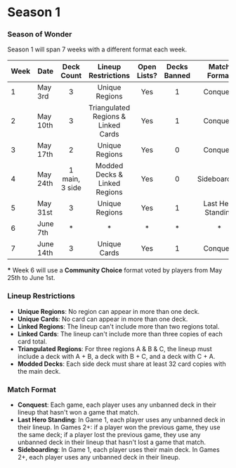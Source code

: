 # Season 1
### Season of Wonder

Season 1 will span 7 weeks with a different format each week.

| Week | Date      |   Deck Count   |         Lineup Restrictions         | Open Lists? | Decks Banned |    Match Format    |
|------|-----------|:--------------:|:-----------------------------------:|:-----------:|:------------:|:------------------:|
| 1    | May 3rd   |        3       |            Unique Regions           |     Yes     |       1      |      Conquest      |
| 2    | May 10th  |        3       | Triangulated Regions & Linked Cards |     Yes     |       1      |      Conquest      |
| 3    | May 17th  |        2       |            Unique Regions           |     Yes     |       0      |      Conquest      |
| 4    | May 24th  | 1 main, 3 side |    Modded Decks & Linked Regions    |     Yes     |       0      |    Sideboarding    |
| 5    | May 31st  |        3       |            Unique Regions           |     Yes     |       1      | Last Hero Standing |
| 6    | June 7th  |        *       |                  *                  |      *      |       *      |          *         |
| 7    | June 14th |        3       |             Unique Cards            |     Yes     |       1      |      Conquest      |

**\*** Week 6 will use a **Community Choice** format voted by players from May 25th to June 1st.

### Lineup Restrictions
- **Unique Regions**: No region can appear in more than one deck.
- **Unique Cards**: No card can appear in more than one deck.
- **Linked Regions**: The lineup can't include more than two regions total.
- **Linked Cards**: The lineup can't include more than three copies of each card total.
- **Triangulated Regions**: For three regions A & B & C, the lineup must include a deck with A + B, a deck with B + C, and a deck with C + A.
- **Modded Decks**: Each side deck must share at least 32 card copies with the main deck.

### Match Format
- **Conquest**: Each game, each player uses any unbanned deck in their lineup that hasn't won a game that match.
- **Last Hero Standing**: In Game 1, each player uses any unbanned deck in their lineup. In Games 2+: if a player won the previous game, they use the same deck; if a player lost the previous game, they use any unbanned deck in their lineup that hasn't lost a game that match.
- **Sideboarding**: In Game 1, each player uses their main deck. In Games 2+, each player uses any unbanned deck in their lineup.
